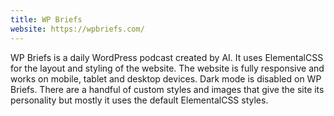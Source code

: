 ```yaml
---
title: WP Briefs
website: https://wpbriefs.com/
---
```

WP Briefs is a daily WordPress podcast created by AI. It uses ElementalCSS for the layout and styling of the website. The website is fully responsive and works on mobile, tablet and desktop devices. Dark mode is disabled on WP Briefs. There are a handful of custom styles and images that give the site its personality but mostly it uses the default ElementalCSS styles.